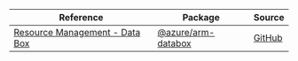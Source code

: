 | Reference | Package | Source |
|---|---|---|
|[Resource Management - Data Box](arm-databox-readme.md)|[@azure/arm-databox](https://www.npmjs.com/package/@azure/arm-databox)|[GitHub](https://github.com/Azure/azure-sdk-for-js/blob/main/sdk/databox/arm-databox)|
